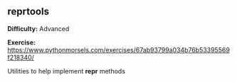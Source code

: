 ## reprtools

**Difficulty:** Advanced

**Exercise:** https://www.pythonmorsels.com/exercises/67ab93799a034b76b53395569f218340/

Utilities to help implement __repr__ methods
    